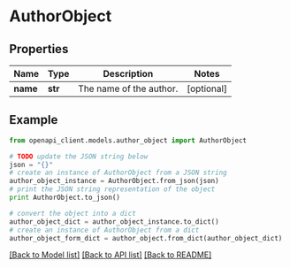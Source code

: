 # AuthorObject


## Properties
Name | Type | Description | Notes
------------ | ------------- | ------------- | -------------
**name** | **str** | The name of the author.  | [optional] 

## Example

```python
from openapi_client.models.author_object import AuthorObject

# TODO update the JSON string below
json = "{}"
# create an instance of AuthorObject from a JSON string
author_object_instance = AuthorObject.from_json(json)
# print the JSON string representation of the object
print AuthorObject.to_json()

# convert the object into a dict
author_object_dict = author_object_instance.to_dict()
# create an instance of AuthorObject from a dict
author_object_form_dict = author_object.from_dict(author_object_dict)
```
[[Back to Model list]](../README.md#documentation-for-models) [[Back to API list]](../README.md#documentation-for-api-endpoints) [[Back to README]](../README.md)


